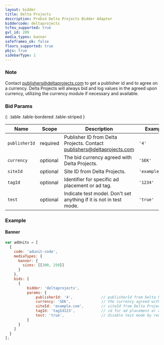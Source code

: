 ```yaml
---
layout: bidder
title: Delta Projects
description: Prebid Delta Projects Bidder Adapter
biddercode: deltaprojects
tcfeu_supported: true
gvl_id: 209
media_types: banner
safeframes_ok: false
floors_supported: true
pbjs: true
sidebarType: 1
---
```


### Note

Contact <publishers@deltaprojects.com> to get a publisher id and to agree on a currency. Delta Projects
will always bid and log values in the agreed upon currency, utilizing the currency module if necessary and available.

### Bid Params

{: .table .table-bordered .table-striped }

| Name           | Scope    | Description                                                              | Example         | Type     |
|----------------|----------|--------------------------------------------------------------------------|-----------------|----------|
| `publisherId`  | required | Publisher ID from Delta Projects. Contact <publishers@deltaprojects.com>   | `'4'`           | `string` |
| `currency`     | optional | The bid currency agreed with Delta Projects.                             | `'SEK'`         | `string` |
| `siteId`       | optional | Site ID from Delta Projects.                                             | `'example.com'` | `string` |
| `tagId`        | optional | Identifier for specific ad placement or ad tag.                          | `'1234'`        | `string` |
| `test`         | optional | Indicate test model. Don't set anything if it is not in test mode.       | `'true'`        | `string` |

### Example

#### Banner

```javascript
var adUnits = [
  {
    code: 'adunit-code',
    mediaTypes: {
      banner: {
        sizes: [[300, 250]]
      }
    },
    bids: [
      {
          bidder: 'deltaprojects',
          params: {
              publisherId: '4',             // publisherId from Delta Projects.
              currency: 'SEK',              // the currency agreed with Delta Projects.
              siteId: 'example.com',        // siteId from Delta Projects.
              tagId: 'tagId123',            // id for ad placement or ad tag. 
              test: 'true',                 // disable test mode by remove this parameter.
          }
      }
    ]
  }
];
```
